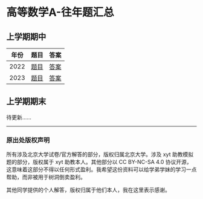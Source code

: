 # 高等数学A-往年题汇总

## 上学期期中
|年份|题目|答案|
|---|---|---|
|2022|[题目](https://calvinxiaocao.github.io/alohomora/adv-math-a/a1-midterm.pdf)|[答案](https://calvinxiaocao.github.io/alohomora/adv-math-a/a1-midterm-ans.pdf)|
|2023|[题目](https://calvinxiaocao.github.io/alohomora/adv-math-a/a1-2023-midterm.pdf)|[答案](https://calvinxiaocao.github.io/alohomora/adv-math-a/a1-2023-midterm-ans.pdf)|

## 上学期期末

待更新……

-----

### 原出处版权声明
所有涉及北京大学试卷/官方解答的部分，版权归属北京大学。涉及 xyt 助教模拟题的部分，版权属于 xyt 助教本人。其他部分以 CC BY-NC-SA 4.0 协议开源，这意味着这部分不得以任何形式盈利。我希望这份资料可以给学弟学妹的学习一点帮助，而非被用于树洞倒卖盈利。

其他同学提供的个人解答，版权归属于他们本人，我在这里表示感谢。